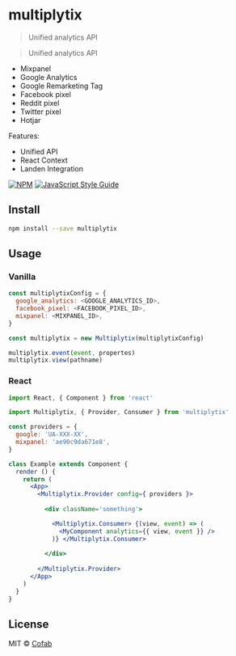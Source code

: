 # multiplytix

> Unified analytics API

> Unified analytics API 

- Mixpanel
- Google Analytics
- Google Remarketing Tag
- Facebook pixel
- Reddit pixel
- Twitter pixel
- Hotjar

Features:

- Unified API
- React Context
- Landen Integration

[![NPM](https://img.shields.io/npm/v/multiplytix.svg)](https://www.npmjs.com/package/multiplytix) [![JavaScript Style Guide](https://img.shields.io/badge/code_style-standard-brightgreen.svg)](https://standardjs.com)

## Install

```bash
npm install --save multiplytix
```

## Usage

### Vanilla

```js
const multiplytixConfig = {
  google_analytics: <GOOGLE_ANALYTICS_ID>,
  facebook_pixel: <FACEBOOK_PIXEL_ID>,
  mixpanel: <MIXPANEL_ID>,
}

const multiplytix = new Multiplytix(multiplytixConfig)

multiplytix.event(event, propertes)
multiplytix.view(pathname)
```

### React

```jsx
import React, { Component } from 'react'

import Multiplytix, { Provider, Consumer } from 'multiplytix'

const providers = {
  google: 'UA-XXX-XX',
  mixpanel: 'ae90c9da671e8',
}

class Example extends Component {
  render () {
    return (
      <App>
        <Multiplytix.Provider config={ providers }>
        
          <div className='something'>

            <Multiplytix.Consumer> {(view, event) => (
              <MyComponent analytics={{ view, event }} />
            )} </Multiplytix.Consumer>
          
          </div>
        
        </Multiplytix.Provider>
      </App>
    )
  }
}
```

## License

MIT © [Cofab](https://github.com/cofablab)
